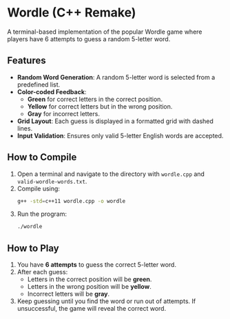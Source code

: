 # Wordle (C++ Remake)

A terminal-based implementation of the popular Wordle game where players have 6 attempts to guess a random 5-letter word.

## Features

- **Random Word Generation**: A random 5-letter word is selected from a predefined list.
- **Color-coded Feedback**:
  - **Green** for correct letters in the correct position.
  - **Yellow** for correct letters but in the wrong position.
  - **Gray** for incorrect letters.
- **Grid Layout**: Each guess is displayed in a formatted grid with dashed lines.
- **Input Validation**: Ensures only valid 5-letter English words are accepted.

## How to Compile

1. Open a terminal and navigate to the directory with `wordle.cpp` and `valid-wordle-words.txt`.
2. Compile using:
    ```bash
    g++ -std=c++11 wordle.cpp -o wordle
    ```
3. Run the program:
    ```bash
    ./wordle
    ```

## How to Play

1. You have **6 attempts** to guess the correct 5-letter word.
2. After each guess:
   - Letters in the correct position will be **green**.
   - Letters in the wrong position will be **yellow**.
   - Incorrect letters will be **gray**.
3. Keep guessing until you find the word or run out of attempts. If unsuccessful, the game will reveal the correct word.
